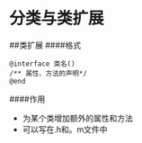 # 分类与类扩展

##类扩展
####格式

```
@interface 类名()
/** 属性、方法的声明*/
@end
```
####作用
* 为某个类增加额外的属性和方法
* 可以写在.h和。m文件中